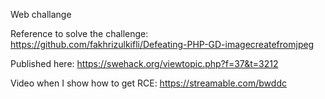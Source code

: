Web challange

Reference to solve the challenge: https://github.com/fakhrizulkifli/Defeating-PHP-GD-imagecreatefromjpeg

Published here: https://swehack.org/viewtopic.php?f=37&t=3212

Video when I show how to get RCE: https://streamable.com/bwddc
